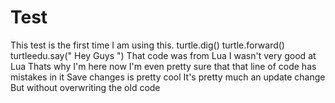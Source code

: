 # Test
This test is the first time I am using this.
turtle.dig() turtle.forward() turtleedu.say(" Hey Guys ")
That code was from Lua
I wasn't very good at Lua
Thats why I'm here now
I'm even pretty sure that that line of code has mistakes in it
Save changes is pretty cool
It's pretty much an update change
But without overwriting the old code
